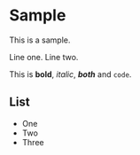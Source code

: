 ﻿Sample
====

This is a sample.

Line one.
Line two.

This is **bold**, *italic*, ***both*** and `code`.

## List

- One
- Two
- Three